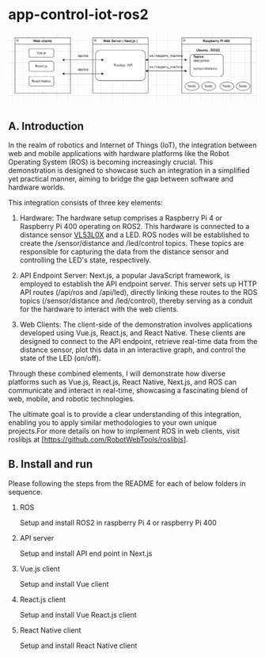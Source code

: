 # app-control-iot-ros2

<img src="./docs/diagram.png" alt="diagram" width="800px">

## A. Introduction

In the realm of robotics and Internet of Things (IoT), the integration between web and mobile applications with hardware platforms like the Robot Operating System (ROS) is becoming increasingly crucial. This demonstration is designed to showcase such an integration in a simplified yet practical manner, aiming to bridge the gap between software and hardware worlds.

This integration consists of three key elements:

1. Hardware: The hardware setup comprises a Raspberry Pi 4 or Raspberry Pi 400 operating on ROS2. This hardware is connected to a distance sensor <a href="https://www.adafruit.com/product/3317">VL53L0X</a> and a LED. ROS nodes will be established to create the /sensor/distance and /led/control topics. These topics are responsible for capturing the data from the distance sensor and controlling the LED's state, respectively.

2. API Endpoint Server: Next.js, a popular JavaScript framework, is employed to establish the API endpoint server. This server sets up HTTP API routes (/api/ros and /api/led), directly linking these routes to the ROS topics (/sensor/distance and /led/control), thereby serving as a conduit for the hardware to interact with the web clients.

3. Web Clients: The client-side of the demonstration involves applications developed using Vue.js, React.js, and React Native. These clients are designed to connect to the API endpoint, retrieve real-time data from the distance sensor, plot this data in an interactive graph, and control the state of the LED (on/off).

Through these combined elements, I will demonstrate how diverse platforms such as Vue.js, React.js, React Native, Next.js, and ROS can communicate and interact in real-time, showcasing a fascinating blend of web, mobile, and robotic technologies.

The ultimate goal is to provide a clear understanding of this integration, enabling you to apply similar methodologies to your own unique projects.For more details on how to implement ROS in web clients, visit roslibjs at [https://github.com/RobotWebTools/roslibjs].

## B. Install and run

Please following the steps from the README for each of below folders in sequence.

1. ROS

   Setup and install ROS2 in raspberry Pi 4 or raspberry Pi 400

2. API server

   Setup and install API end point in Next.js

3. Vue.js client

   Setup and install Vue client

4. React.js client

   Setup and install Vue React.js client

5. React Native client

   Setup and install React Native client
